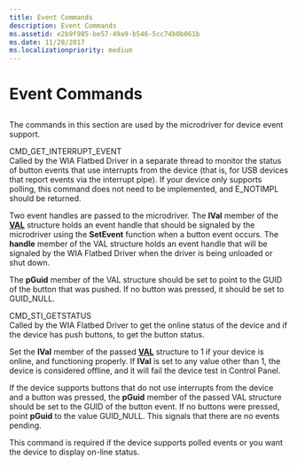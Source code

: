 ```yaml
---
title: Event Commands
description: Event Commands
ms.assetid: e2b9f985-be57-49a9-b546-5cc74b0b061b
ms.date: 11/28/2017
ms.localizationpriority: medium
---
```


# Event Commands


## <span id="ddk_event_commands_si"></span><span id="DDK_EVENT_COMMANDS_SI"></span>


The commands in this section are used by the microdriver for device event support.

<span id="CMD_GET_INTERRUPT_EVENT"></span><span id="cmd_get_interrupt_event"></span>CMD\_GET\_INTERRUPT\_EVENT  
Called by the WIA Flatbed Driver in a separate thread to monitor the status of button events that use interrupts from the device (that is, for USB devices that report events via the interrupt pipe). If your device only supports polling, this command does not need to be implemented, and E\_NOTIMPL should be returned.

Two event handles are passed to the microdriver. The **lVal** member of the [**VAL**](https://msdn.microsoft.com/library/windows/hardware/ff548627) structure holds an event handle that should be signaled by the microdriver using the **SetEvent** function when a button event occurs. The **handle** member of the VAL structure holds an event handle that will be signaled by the WIA Flatbed Driver when the driver is being unloaded or shut down.

The **pGuid** member of the VAL structure should be set to point to the GUID of the button that was pushed. If no button was pressed, it should be set to GUID\_NULL.

<span id="CMD_STI_GETSTATUS"></span><span id="cmd_sti_getstatus"></span>CMD\_STI\_GETSTATUS  
Called by the WIA Flatbed Driver to get the online status of the device and if the device has push buttons, to get the button status.

Set the **lVal** member of the passed [**VAL**](https://msdn.microsoft.com/library/windows/hardware/ff548627) structure to 1 if your device is online, and functioning properly. If **lVal** is set to any value other than 1, the device is considered offline, and it will fail the device test in Control Panel.

If the device supports buttons that do not use interrupts from the device and a button was pressed, the **pGuid** member of the passed VAL structure should be set to the GUID of the button event. If no buttons were pressed, point **pGuid** to the value GUID\_NULL. This signals that there are no events pending.

This command is required if the device supports polled events or you want the device to display on-line status.

 

 





